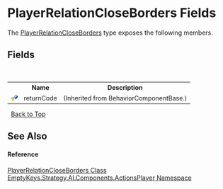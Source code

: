 # PlayerRelationCloseBorders Fields
 

The <a href="T_EmptyKeys_Strategy_AI_Components_ActionsPlayer_PlayerRelationCloseBorders">PlayerRelationCloseBorders</a> type exposes the following members.


## Fields
&nbsp;<table><tr><th></th><th>Name</th><th>Description</th></tr><tr><td>![Protected field](media/protfield.gif "Protected field")</td><td>returnCode</td><td> (Inherited from BehaviorComponentBase.)</td></tr></table>&nbsp;
<a href="#playerrelationcloseborders-fields">Back to Top</a>

## See Also


#### Reference
<a href="T_EmptyKeys_Strategy_AI_Components_ActionsPlayer_PlayerRelationCloseBorders">PlayerRelationCloseBorders Class</a><br /><a href="N_EmptyKeys_Strategy_AI_Components_ActionsPlayer">EmptyKeys.Strategy.AI.Components.ActionsPlayer Namespace</a><br />